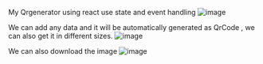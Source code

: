 My Qrgenerator using react use state and event handling
![image](https://github.com/guselvaraanni/React-QrCode-generator/assets/158258133/d3e7e5e4-9660-4961-a7ab-65e68be7fa0d)

We can add any data and it will be automatically generated as QrCode , we can also get it in different sizes.
![image](https://github.com/guselvaraanni/React-QrCode-generator/assets/158258133/d3b30b99-9e5d-4c90-81c4-c0f69f57d6e0)

We can also download the image
![image](https://github.com/guselvaraanni/React-QrCode-generator/assets/158258133/f7d877d6-05f1-413f-8379-99182cead2b5)
